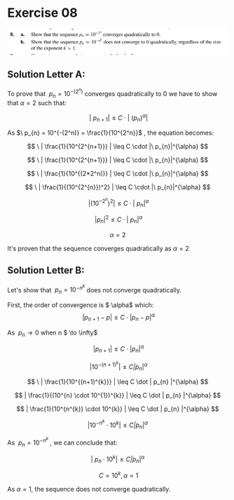 # Exercise 08

![image](image.png)

## Solution Letter A:
To prove that $\ p_{n} = 10^{-(2^n)}$ converges quadratically to 0 we have to show that $\alpha = 2$ such that:

$$
\ |\ p_{n+1} | \leq C \cdot | \ (p_{n})^{\alpha} |
$$

As $\ p_{n} = 10^{-(2^n)} = \frac{1}{10^{2^n}}$ , the equation becomes:

$$
\ | \frac{1}{10^{2^{n+1}}} | \leq C \cdot |\ p_{n}|^{\alpha}
$$

$$
\ | \frac{1}{10^{2^{n+1}}} | \leq C \cdot |\ p_{n}|^{\alpha}
$$

$$
\ | \frac{1}{10^{(2*2^n)}} | \leq C \cdot |\ p_{n}|^{\alpha}
$$

$$
\ | \frac{1}{(10^{2^{n}})^2} | \leq C \cdot |\ p_{n}|^{\alpha}
$$

$$
\ | (10^{-2^{n}})^{2} | \leq C \cdot |\ p_{n}|^{\alpha}
$$

$$
\ | p_{n} |^{2}  \leq C \cdot |\ p_{n}|^{\alpha}
$$

$$
\alpha = 2
$$

It's proven that the sequence converges quadratically as $\alpha = 2$


## Solution Letter B:

Let's show that $\ p_{n} = 10^{-n^{k}}$ does not converge quadratically.

First, the order of convergence is $ \alpha$ which:
$$
\ | p_{n+1} - p | \leq C \cdot | p_{n} - p |^{\alpha}
$$

As $\ p_{n} \to 0$ when n $ \to \infty$

$$
\ | p_{n+1} | \leq C \cdot | p_{n} |^{\alpha}
$$

$$
\ | 10^{-(n+1)^{k}} | \leq C \dot | p_{n} |^{\alpha}
$$

$$
\ | \frac{1}{10^{(n+1)^{k}}} | \leq C \dot | p_{n} |^{\alpha}
$$

$$ 
| \frac{1}{(10^{n} \cdot 10^{1})^{k}} | \leq C \dot | p_{n} |^{\alpha}
$$

$$
| \frac{1}{10^{n^{k}} \cdot 10^{k}} | \leq C \dot | p_{n} |^{\alpha}
$$

$$
| 10^{-n^{k}} \cdot 10^{k} | \leq C \dot | p_{n} |^{\alpha}
$$

As $\ p_{n} = 10^{-n^{k}}$ , we can conclude that:

$$
| \ p_{n} \cdot 10^{k} | \leq C \dot | p_{n} |^{\alpha}
$$

$$
\ C = 10^{k} , \alpha = 1
$$

As $\alpha = 1$, the sequence does not converge quadratically.